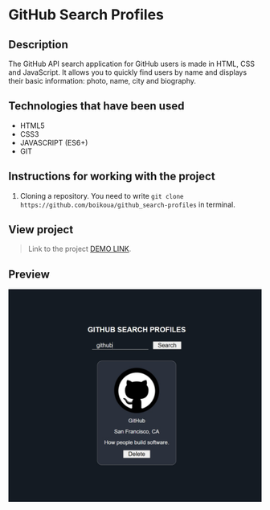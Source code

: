 # GitHub Search Profiles

## Description

The GitHub API search application for GitHub users is made in HTML, CSS and JavaScript. It allows you to quickly find users by name and displays their basic information: photo, name, city and biography.

## Technologies that have been used

- HTML5
- CSS3
- JAVASCRIPT (ES6+)
- GIT

## Instructions for working with the project

1. Cloning a repository. You need to write `git clone https://github.com/boikoua/github_search-profiles` in terminal.

## View project

> Link to the project
> [DEMO LINK](https://boikoua.github.io/github_search-profiles/).

## Preview

![Preview](./preview.jpg)
